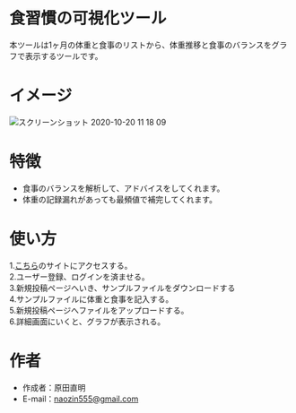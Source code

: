 # 食習慣の可視化ツール

本ツールは1ヶ月の体重と食事のリストから、体重推移と食事のバランスをグラフで表示するツールです。

# イメージ

![スクリーンショット 2020-10-20 11 18 09](https://user-images.githubusercontent.com/37050583/96532027-f567a600-12c5-11eb-8ff7-a4d9cb237bdf.png)

# 特徴

- 食事のバランスを解析して、アドバイスをしてくれます。
- 体重の記録漏れがあっても最頻値で補完してくれます。

# 使い方

1.[こちら](https://food-habit-analyzer.herokuapp.com/signup/)のサイトにアクセスする。  
2.ユーザー登録、ログインを済ませる。  
3.新規投稿ページへいき、サンプルファイルをダウンロードする  
4.サンプルファイルに体重と食事を記入する。  
5.新規投稿ページへファイルをアップロードする。  
6.詳細画面にいくと、グラフが表示される。

# 作者

* 作成者：原田直明
* E-mail：naozin555@gmail.com
